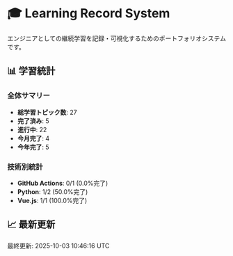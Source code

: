 # 🎓 Learning Record System

エンジニアとしての継続学習を記録・可視化するためのポートフォリオシステムです。

## 📊 学習統計

### 全体サマリー
- **総学習トピック数**: 27
- **完了済み**: 5
- **進行中**: 22
- **今月完了**: 4
- **今年完了**: 5

### 技術別統計
- **GitHub Actions**: 0/1 (0.0%完了)
- **Python**: 1/2 (50.0%完了)
- **Vue.js**: 1/1 (100.0%完了)
## 📈 最新更新

最終更新: 2025-10-03 10:46:16 UTC